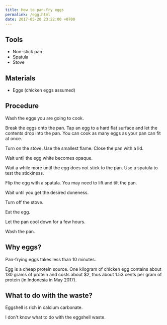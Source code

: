 ```yaml
---
title: How to pan-fry eggs
permalink: /egg.html
date: 2017-05-20 23:22:00 +0700
---
```


## Tools

- Non-stick pan
- Spatula
- Stove

## Materials

- Eggs (chicken eggs assumed)

## Procedure

Wash the eggs you are going to cook.

Break the eggs onto the pan.
Tap an egg to a hard flat surface
and let the contents drop into the pan.
You can cook as many eggs as your pan can fit at once.

Turn on the stove.
Use the smallest flame.
Close the pan with a lid.

Wait until the egg white becomes opaque.

Wait a while more until the egg does not stick to the pan.
Use a spatula to test the stickiness.

Flip the egg with a spatula.
You may need to lift and tilt the pan.

Wait until you get the desired doneness.

Turn off the stove.

Eat the egg.

Let the pan cool down for a few hours.

Wash the pan.

## Why eggs?

Pan-frying eggs takes less than 10 minutes.

Egg is a cheap protein source.
One kilogram of chicken egg contains about
130 grams of protein and costs about $2,
thus about 1.53 cents per gram of protein
(in Indonesia in May 2017).

## What to do with the waste?

Eggshell is rich in calcium carbonate.

I don't know what to do with the eggshell waste.
